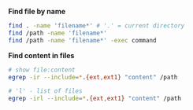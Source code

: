 
**Find file by name**
```sh
find . -name 'filename*' # '.' = current directory
find /path -name 'filename*'
find /path -name 'filename*' -exec command
```

**Find content in files**
```sh
# show file:content 
egrep -ir --include=*.{ext,ext1} "content" /path

# 'l' - list of files
egrep -irl --include=*.{ext,ext1} "content" /path
```
